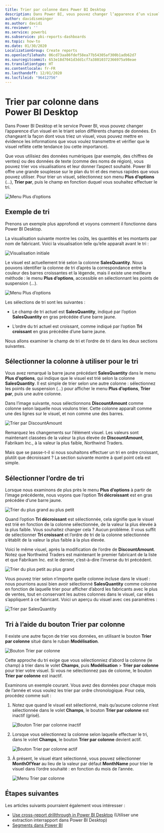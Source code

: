 ```yaml
---
title: Trier par colonne dans Power BI Desktop
description: Dans Power BI, vous pouvez changer l’apparence d’un visuel en le triant selon différents champs de données.
author: davidiseminger
ms.author: davidi
ms.reviewer: ''
ms.service: powerbi
ms.subservice: pbi-reports-dashboards
ms.topic: how-to
ms.date: 01/30/2020
LocalizationGroup: Create reports
ms.openlocfilehash: 06cd73aa86fdef58ea77b54305af300b1adb62d7
ms.sourcegitcommit: 653e18d7041d3dd1cf7a38010372366975a98eae
ms.translationtype: HT
ms.contentlocale: fr-FR
ms.lasthandoff: 12/01/2020
ms.locfileid: "96412756"
---
```

# <a name="sort-by-column-in-power-bi-desktop"></a>Trier par colonne dans Power BI Desktop
Dans Power BI Desktop et le service Power BI, vous pouvez changer l’apparence d’un visuel en le triant selon différents champs de données. En changeant la façon dont vous triez un visuel, vous pouvez mettre en évidence les informations que vous voulez transmettre et vérifier que le visuel reflète cette tendance (ou cette importance).

Que vous utilisiez des données numériques (par exemple, des chiffres de ventes) ou des données de texte (comme des noms de région), vous pouvez trier vos visualisations et leur donner l’aspect souhaité. Power BI offre une grande souplesse sur le plan du tri et des menus rapides que vous pouvez utiliser. Pour trier un visuel, sélectionnez son menu **Plus d’options** (...), **Trier par**, puis le champ en fonction duquel vous souhaitez effectuer le tri.

![Menu Plus d’options](media/desktop-sort-by-column/sortbycolumn_2.png)

## <a name="sorting-example"></a>Exemple de tri
Prenons un exemple plus approfondi et voyons comment il fonctionne dans Power BI Desktop.

La visualisation suivante montre les coûts, les quantités et les montants par nom de fabricant. Voici la visualisation telle qu’elle apparaît avant le tri :

![Visualisation initiale](media/desktop-sort-by-column/sortbycolumn_1.png)

Le visuel est actuellement trié selon la colonne **SalesQuantity**. Nous pouvons identifier la colonne de tri d’après la correspondance entre la couleur des barres croissantes et la légende, mais il existe une meilleure méthode : le menu **Plus d’options**, accessible en sélectionnant les points de suspension (...).

![Menu Plus d’options](media/desktop-sort-by-column/sortbycolumn_2.png)

Les sélections de tri sont les suivantes :

* Le champ de tri actuel est **SalesQuantity**, indiqué par l’option **SalesQuantity** en gras précédée d’une barre jaune. 

* L’ordre du tri actuel est croissant, comme indiqué par l’option **Tri croissant** en gras précédée d’une barre jaune.

Nous allons examiner le champ de tri et l’ordre de tri dans les deux sections suivantes.

## <a name="select-which-column-to-use-for-sorting"></a>Sélectionner la colonne à utiliser pour le tri
Vous avez remarqué la barre jaune précédant **SalesQuantity** dans le menu **Plus d’options**, qui indique que le visuel est trié selon la colonne **SalesQuantity**. Il est simple de trier selon une autre colonne : sélectionnez les points de suspension (...) pour afficher le menu **Plus d’options**, **Trier par**, puis une autre colonne.

Dans l’image suivante, nous sélectionnons **DiscountAmount** comme colonne selon laquelle nous voulons trier. Cette colonne apparaît comme une des lignes sur le visuel, et non comme une des barres. 

![Trier par DiscountAmount](media/desktop-sort-by-column/sortbycolumn_3.png)

Remarquez les changements sur l’élément visuel. Les valeurs sont maintenant classées de la valeur la plus élevée de **DiscountAmount**, Fabrikam Inc., à la valeur la plus faible, Northwind Traders. 

Mais que se passe-t-il si nous souhaitons effectuer un tri en ordre croissant, plutôt que décroissant ? La section suivante montre à quel point cela est simple.

## <a name="select-the-sort-order"></a>Sélectionner l’ordre de tri
Lorsque nous examinons de plus près le menu **Plus d’options** à partir de l’image précédente, nous voyons que l’option **Tri décroissant** est en gras précédée d’une barre jaune.

![Trier du plus grand au plus petit](media/desktop-sort-by-column/sortbycolumn_4.png)

Quand l’option **Tri décroissant** est sélectionnée, cela signifie que le visuel est trié en fonction de la colonne sélectionnée, de la valeur la plus élevée à la plus faible. Vous souhaitez changer cela ? Aucun problème. Il vous suffit de sélectionner **Tri croissant** et l’ordre de tri de la colonne sélectionnée s’établit de la valeur la plus faible à la plus élevée.

Voici le même visuel, après la modification de l’ordre de **DiscountAmount**. Notez que Northwind Traders est maintenant le premier fabricant de la liste et que Fabrikam Inc. est le dernier, c’est-à-dire l’inverse du tri précédent.

![Trier du plus petit au plus grand](media/desktop-sort-by-column/sortbycolumn_5.png)

Vous pouvez trier selon n’importe quelle colonne incluse dans le visuel : nous pourrions aussi bien avoir sélectionné **SalesQuantity** comme colonne en fonction de laquelle trier pour afficher d’abord les fabricants avec le plus de ventes, tout en conservant les autres colonnes dans le visuel, car elles s’appliquent à ce fabricant. Voici un aperçu du visuel avec ces paramètres :

![Trier par SalesQuantity](media/desktop-sort-by-column/sortbycolumn_6.png)

## <a name="sort-using-the-sort-by-column-button"></a>Tri à l’aide du bouton Trier par colonne
Il existe une autre façon de trier vos données, en utilisant le bouton **Trier par colonne** situé dans le ruban **Modélisation**.

![Bouton Trier par colonne](media/desktop-sort-by-column/sortbycolumn_8.png)

Cette approche du tri exige que vous sélectionniez d’abord la colonne (le champ) à trier dans le volet **Champs**, puis **Modélisation** > **Trier par colonne** pour trier votre visuel. Si vous ne sélectionnez pas de colonne, le bouton **Trier par colonne** est inactif.

Examinons un exemple courant. Vous avez des données pour chaque mois de l’année et vous voulez les trier par ordre chronologique. Pour cela, procédez comme suit :

1. Notez que quand le visuel est sélectionné, mais qu’aucune colonne n’est sélectionnée dans le volet **Champs**, le bouton **Trier par colonne** est inactif (grisé).
   
   ![Bouton Trier par colonne inactif](media/desktop-sort-by-column/sortbycolumn_9.png)

2. Lorsque vous sélectionnez la colonne selon laquelle effectuer le tri, dans le volet **Champs**, le bouton **Trier par colonne** devient actif.
   
   ![Bouton Trier par colonne actif](media/desktop-sort-by-column/sortbycolumn_10.png)
3. À présent, le visuel étant sélectionné, vous pouvez sélectionner **MonthOfYear** au lieu de la valeur par défaut **MonthName** pour trier le visuel dans l’ordre souhaité : en fonction du mois de l’année.
   
   ![Menu Trier par colonne](media/desktop-sort-by-column/sortbycolumn_11.png)


<!---
This functionality is no longer active. Jan 2020

## Getting back to default column for sorting
You can sort by any column you'd like, but there may be times when you want the visual to return to its default sorting column. No problem. For a visual that has a sort column selected, open the **More options** menu and select that column again, and the visualization returns to its default sort column.

For example, here's our previous chart:

![Initial visualization](media/desktop-sort-by-column/sortbycolumn_6.png)

When we go back to the menu and select **SalesQuantity** again, the visual defaults to being ordered alphabetically by **Manufacturer**, as shown in the following image.

![Default sort order](media/desktop-sort-by-column/sortbycolumn_7.png)

With so many options for sorting your visuals, creating just the chart or image you want is easy.
--->

## <a name="next-steps"></a>Étapes suivantes

Les articles suivants pourraient également vous intéresser :

* [Use cross-report drillthrough in Power BI Desktop](desktop-cross-report-drill-through.md) (Utiliser une extraction interrapport dans Power BI Desktop)
* [Segments dans Power BI](../visuals/power-bi-visualization-slicers.md)
